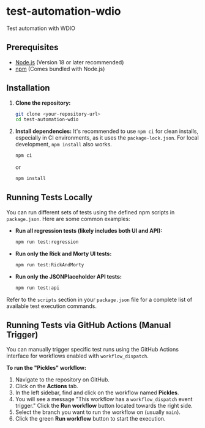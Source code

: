 # test-automation-wdio

Test automation with WDIO

## Prerequisites

- [Node.js](https://nodejs.org/) (Version 18 or later recommended)
- [npm](https://www.npmjs.com/) (Comes bundled with Node.js)

## Installation

1.  **Clone the repository:**

    ```bash
    git clone <your-repository-url>
    cd test-automation-wdio
    ```

2.  **Install dependencies:**
    It's recommended to use `npm ci` for clean installs, especially in CI environments, as it uses the `package-lock.json`. For local development, `npm install` also works.
    ```bash
    npm ci
    ```
    or
    ```bash
    npm install
    ```

## Running Tests Locally

You can run different sets of tests using the defined npm scripts in `package.json`. Here are some common examples:

- **Run all regression tests (likely includes both UI and API):**

  ```bash
  npm run test:regression
  ```

- **Run only the Rick and Morty UI tests:**

  ```bash
  npm run test:RickAndMorty
  ```

- **Run only the JSONPlaceholder API tests:**
  ```bash
  npm run test:api
  ```

Refer to the `scripts` section in your `package.json` file for a complete list of available test execution commands.

## Running Tests via GitHub Actions (Manual Trigger)

You can manually trigger specific test runs using the GitHub Actions interface for workflows enabled with `workflow_dispatch`.

**To run the "Pickles" workflow:**

1.  Navigate to the repository on GitHub.
2.  Click on the **Actions** tab.
3.  In the left sidebar, find and click on the workflow named **Pickles**.
4.  You will see a message "This workflow has a `workflow_dispatch` event trigger." Click the **Run workflow** button located towards the right side.
5.  Select the branch you want to run the workflow on (usually `main`).
6.  Click the green **Run workflow** button to start the execution.
